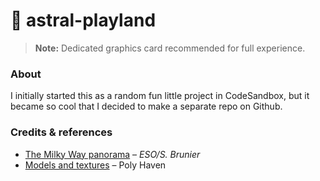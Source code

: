 # 🌌 astral-playland

> **Note:** Dedicated graphics card recommended for full experience.
### About
I initially started this as a random fun little project in CodeSandbox, but it became so cool that I decided to make a separate repo on Github.

### Credits & references

- [The Milky Way panorama](https://www.eso.org/public/images/eso0932a) &ndash; *ESO/S. Brunier*
- [Models and textures](https://polyhaven.com/) &ndash; Poly Haven
